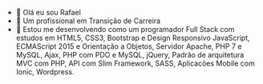 - 👋 Olá eu sou Rafael 
- 👀 Um profissional em Transição de Carreira
- 🌱 Estou me desenvolvendo como um programador Full Stack com estudos em HTML5, CSS3, Bootstrap e Design Responsivo
JavaScript, ECMAScript 2015 e Orientação a Objetos, Servidor Apache, PHP 7 e MySQL, Ajax, PHP com PDO e MySQL, jQuery,
Padrão de arquitetura MVC com PHP, API com Slim Framework, SASS, Aplicacões Mobile com Ionic, Wordpress.
